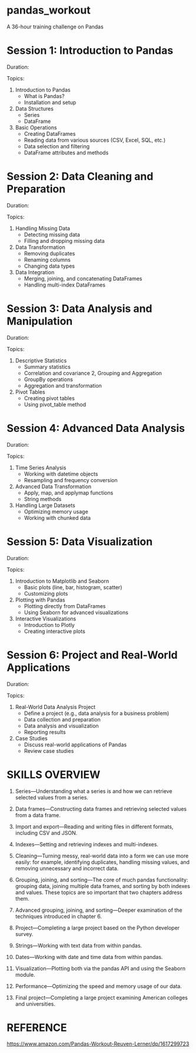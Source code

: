 # pandas_workout
A 36-hour training challenge on Pandas

# Session 1: Introduction to Pandas
Duration: 

Topics:

1. Introduction to Pandas
    - What is Pandas?
    - Installation and setup
2. Data Structures
    - Series 
    - DataFrame 
3. Basic Operations 
    - Creating DataFrames
    - Reading data from various sources (CSV, Excel, SQL, etc.) 
    - Data selection and filtering
    - DataFrame attributes and methods

# Session 2: Data Cleaning and Preparation
Duration: 

Topics:

1. Handling Missing Data
    - Detecting missing data
    - Filling and dropping missing data
2. Data Transformation
    - Removing duplicates
    - Renaming columns
    - Changing data types
3. Data Integration
    - Merging, joining, and concatenating DataFrames
    - Handling multi-index DataFrames

# Session 3: Data Analysis and Manipulation
Duration: 

Topics:

1. Descriptive Statistics
    - Summary statistics
    - Correlation and covariance
2, Grouping and Aggregation
    - GroupBy operations
    - Aggregation and transformation
3. Pivot Tables
    - Creating pivot tables
    - Using pivot_table method

# Session 4: Advanced Data Analysis
Duration: 

Topics:

1. Time Series Analysis
    - Working with datetime objects
    - Resampling and frequency conversion
2. Advanced Data Transformation
    - Apply, map, and applymap functions
    - String methods
3. Handling Large Datasets
    - Optimizing memory usage
    - Working with chunked data

# Session 5: Data Visualization
Duration: 

Topics:

1. Introduction to Matplotlib and Seaborn
    - Basic plots (line, bar, histogram, scatter)
    - Customizing plots
2. Plotting with Pandas
    - Plotting directly from DataFrames
    - Using Seaborn for advanced visualizations
3. Interactive Visualizations
    - Introduction to Plotly
    - Creating interactive plots

# Session 6: Project and Real-World Applications
Duration: 

Topics:

1. Real-World Data Analysis Project
    - Define a project (e.g., data analysis for a business problem)
    - Data collection and preparation
    - Data analysis and visualization
    - Reporting results
2. Case Studies
    - Discuss real-world applications of Pandas
    - Review case studies

# SKILLS OVERVIEW

1. Series—Understanding what a series is and how we can retrieve selected values from a series.

2. Data frames—Constructing data frames and retrieving selected values from a data frame.

3. Import and export—Reading and writing files in different formats, including CSV and JSON.

4. Indexes—Setting and retrieving indexes and multi-indexes.

5. Cleaning—Turning messy, real-world data into a form we can use more easily: for example, identifying duplicates, handling missing values, and removing unnecessary and incorrect data.

6. Grouping, joining, and sorting—The core of much pandas functionality: grouping data, joining multiple data frames, and sorting by both indexes and values. These topics are so important that two chapters address them.

7. Advanced grouping, joining, and sorting—Deeper examination of the techniques introduced in chapter 6.

8. Project—Completing a large project based on the Python developer survey.

9. Strings—Working with text data from within pandas.

10. Dates—Working with date and time data from within pandas.

11. Visualization—Plotting both via the pandas API and using the Seaborn module.

12. Performance—Optimizing the speed and memory usage of our data.

13. Final project—Completing a large project examining American colleges and universities.


# REFERENCE
https://www.amazon.com/Pandas-Workout-Reuven-Lerner/dp/1617299723
